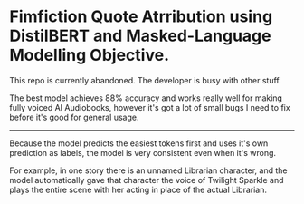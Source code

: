 # Fimfiction Quote Atrribution using DistilBERT and Masked-Language Modelling Objective.

This repo is currently abandoned. The developer is busy with other stuff.

The best model achieves 88% accuracy and works really well for making fully voiced AI Audiobooks, however it's got a lot of small bugs I need to fix before it's good for general usage.

---

Because the model predicts the easiest tokens first and uses it's own prediction as labels, the model is very consistent even when it's wrong.

For example, in one story there is an unnamed Librarian character, and the model automatically gave that character the voice of Twilight Sparkle and plays the entire scene with her acting in place of the actual Librarian.
